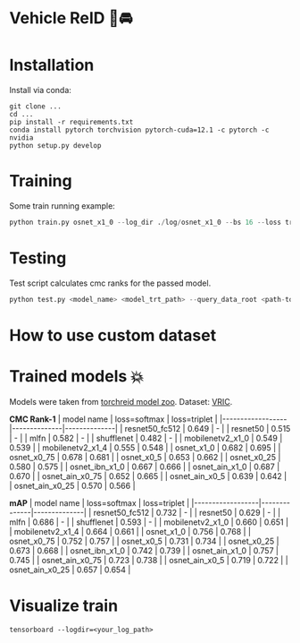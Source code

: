 # Vehicle ReID 🚗🚘

# Installation

Install via conda:
``` shell
git clone ...
cd ...
pip install -r requirements.txt
conda install pytorch torchvision pytorch-cuda=12.1 -c pytorch -c nvidia
python setup.py develop
```

# Training
Some train running example:
``` python
python train.py osnet_x1_0 --log_dir ./log/osnet_x1_0 --bs 16 --loss triplet --lr 0.0003 --max_epoch 60
```

# Testing
Test script calculates cmc ranks for the passed model.
``` python
python test.py <model_name> <model_trt_path> --query_data_root <path-to-query-images-dir> --query_annotation_path <path-to-query-annotation-file> --gallery_data_root <path-to-gallery-images-dir> --gallery_annotation_path <path-to-gallery-annotation-file>
```

# How to use custom dataset



# Trained models 💥
Models were taken from [torchreid model zoo](https://kaiyangzhou.github.io/deep-person-reid/MODEL_ZOO.html). Dataset: [VRIC](https://qmul-vric.github.io/).

**CMC Rank-1**
| model name       | loss=softmax | loss=triplet |
|------------------|--------------|--------------|
| resnet50_fc512   | 0.649        | -            |
| resnet50         | 0.515        | -            |
| mlfn             | 0.582        | -            |
| shufflenet       | 0.482        | -            |
| mobilenetv2_x1_0 | 0.549        | 0.539        |
| mobilenetv2_x1_4 | 0.555        | 0.548        |
| osnet_x1_0       | 0.682        | 0.695        |
| osnet_x0_75      | 0.678        | 0.681        |
| osnet_x0_5       | 0.653        | 0.662        |
| osnet_x0_25      | 0.580        | 0.575        |
| osnet_ibn_x1_0   | 0.667        | 0.666        |
| osnet_ain_x1_0   | 0.687        | 0.670        |
| osnet_ain_x0_75  | 0.652        | 0.665        |
| osnet_ain_x0_5   | 0.639        | 0.642        |
| osnet_ain_x0_25  | 0.570        | 0.566        |

**mAP**
| model name       | loss=softmax | loss=triplet |
|------------------|--------------|--------------|
| resnet50_fc512   | 0.732        | -            |
| resnet50         | 0.629        | -            |
| mlfn             | 0.686        | -            |
| shufflenet       | 0.593        | -            |
| mobilenetv2_x1_0 | 0.660        | 0.651        |
| mobilenetv2_x1_4 | 0.664        | 0.661        |
| osnet_x1_0       | 0.756        | 0.768        |
| osnet_x0_75      | 0.752        | 0.757        |
| osnet_x0_5       | 0.731        | 0.734        |
| osnet_x0_25      | 0.673        | 0.668        |
| osnet_ibn_x1_0   | 0.742        | 0.739        |
| osnet_ain_x1_0   | 0.757        | 0.745        |
| osnet_ain_x0_75  | 0.723        | 0.738        |
| osnet_ain_x0_5   | 0.719        | 0.722        |
| osnet_ain_x0_25  | 0.657        | 0.654        |

# Visualize train
``` shell
tensorboard --logdir=<your_log_path>
```


